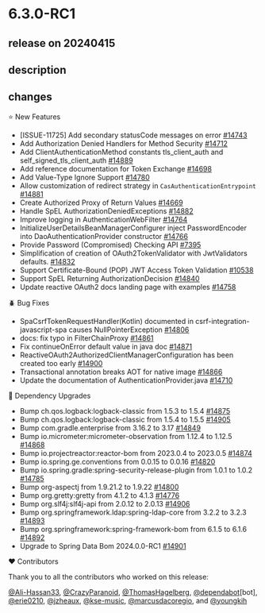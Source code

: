 # 6.3.0-RC1

## release on 20240415

## description

## changes

⭐ New Features

* [ISSUE-11725] Add secondary statusCode messages on error <a href="https://github.com/spring-projects/spring-security/pull/14743" data-hovercard-type="pull_request" data-hovercard-url="/spring-projects/spring-security/pull/14743/hovercard">#14743</a>
* Add Authorization Denied Handlers for Method Security <a href="https://github.com/spring-projects/spring-security/pull/14712" data-hovercard-type="pull_request" data-hovercard-url="/spring-projects/spring-security/pull/14712/hovercard">#14712</a>
* Add ClientAuthenticationMethod constants tls_client_auth and self_signed_tls_client_auth <a href="https://github.com/spring-projects/spring-security/issues/14889" data-hovercard-type="issue" data-hovercard-url="/spring-projects/spring-security/issues/14889/hovercard">#14889</a>
* Add reference documentation for Token Exchange <a href="https://github.com/spring-projects/spring-security/issues/14698" data-hovercard-type="issue" data-hovercard-url="/spring-projects/spring-security/issues/14698/hovercard">#14698</a>
* Add Value-Type Ignore Support <a href="https://github.com/spring-projects/spring-security/pull/14780" data-hovercard-type="pull_request" data-hovercard-url="/spring-projects/spring-security/pull/14780/hovercard">#14780</a>
* Allow customization of redirect strategy in <code>CasAuthenticationEntrypoint</code> <a href="https://github.com/spring-projects/spring-security/issues/14881" data-hovercard-type="issue" data-hovercard-url="/spring-projects/spring-security/issues/14881/hovercard">#14881</a>
* Create Authorized Proxy of Return Values <a href="https://github.com/spring-projects/spring-security/pull/14669" data-hovercard-type="pull_request" data-hovercard-url="/spring-projects/spring-security/pull/14669/hovercard">#14669</a>
* Handle SpEL AuthorizationDeniedExceptions <a href="https://github.com/spring-projects/spring-security/pull/14882" data-hovercard-type="pull_request" data-hovercard-url="/spring-projects/spring-security/pull/14882/hovercard">#14882</a>
* Improve logging in AuthenticationWebFilter <a href="https://github.com/spring-projects/spring-security/pull/14764" data-hovercard-type="pull_request" data-hovercard-url="/spring-projects/spring-security/pull/14764/hovercard">#14764</a>
* InitializeUserDetailsBeanManagerConfigurer inject PasswordEncoder into DaoAuthenticationProvider constructor <a href="https://github.com/spring-projects/spring-security/pull/14766" data-hovercard-type="pull_request" data-hovercard-url="/spring-projects/spring-security/pull/14766/hovercard">#14766</a>
* Provide Password (Compromised) Checking API <a href="https://github.com/spring-projects/spring-security/issues/7395" data-hovercard-type="issue" data-hovercard-url="/spring-projects/spring-security/issues/7395/hovercard">#7395</a>
* Simplification of creation of OAuth2TokenValidator with JwtValidators defaults. <a href="https://github.com/spring-projects/spring-security/pull/14832" data-hovercard-type="pull_request" data-hovercard-url="/spring-projects/spring-security/pull/14832/hovercard">#14832</a>
* Support Certificate-Bound (POP) JWT Access Token Validation <a href="https://github.com/spring-projects/spring-security/issues/10538" data-hovercard-type="issue" data-hovercard-url="/spring-projects/spring-security/issues/10538/hovercard">#10538</a>
* Support SpEL Returning AuthorizationDecision <a href="https://github.com/spring-projects/spring-security/pull/14840" data-hovercard-type="pull_request" data-hovercard-url="/spring-projects/spring-security/pull/14840/hovercard">#14840</a>
* Update reactive OAuth2 docs landing page with examples <a href="https://github.com/spring-projects/spring-security/issues/14758" data-hovercard-type="issue" data-hovercard-url="/spring-projects/spring-security/issues/14758/hovercard">#14758</a>

🪲 Bug Fixes

* SpaCsrfTokenRequestHandler(Kotlin) documented in csrf-integration-javascript-spa causes NullPointerException <a href="https://github.com/spring-projects/spring-security/issues/14806" data-hovercard-type="issue" data-hovercard-url="/spring-projects/spring-security/issues/14806/hovercard">#14806</a>
* docs: fix typo in FilterChainProxy <a href="https://github.com/spring-projects/spring-security/pull/14861" data-hovercard-type="pull_request" data-hovercard-url="/spring-projects/spring-security/pull/14861/hovercard">#14861</a>
* Fix continueOnError default value in java doc <a href="https://github.com/spring-projects/spring-security/pull/14871" data-hovercard-type="pull_request" data-hovercard-url="/spring-projects/spring-security/pull/14871/hovercard">#14871</a>
* ReactiveOAuth2AuthorizedClientManagerConfiguration has been created too early <a href="https://github.com/spring-projects/spring-security/issues/14900" data-hovercard-type="issue" data-hovercard-url="/spring-projects/spring-security/issues/14900/hovercard">#14900</a>
* Transactional annotation breaks AOT for native image <a href="https://github.com/spring-projects/spring-security/issues/14866" data-hovercard-type="issue" data-hovercard-url="/spring-projects/spring-security/issues/14866/hovercard">#14866</a>
* Update the documentation of AuthenticationProvider.java <a href="https://github.com/spring-projects/spring-security/pull/14710" data-hovercard-type="pull_request" data-hovercard-url="/spring-projects/spring-security/pull/14710/hovercard">#14710</a>

🔨 Dependency Upgrades

* Bump ch.qos.logback:logback-classic from 1.5.3 to 1.5.4 <a href="https://github.com/spring-projects/spring-security/pull/14875" data-hovercard-type="pull_request" data-hovercard-url="/spring-projects/spring-security/pull/14875/hovercard">#14875</a>
* Bump ch.qos.logback:logback-classic from 1.5.4 to 1.5.5 <a href="https://github.com/spring-projects/spring-security/pull/14905" data-hovercard-type="pull_request" data-hovercard-url="/spring-projects/spring-security/pull/14905/hovercard">#14905</a>
* Bump com.gradle.enterprise from 3.16.2 to 3.17 <a href="https://github.com/spring-projects/spring-security/pull/14849" data-hovercard-type="pull_request" data-hovercard-url="/spring-projects/spring-security/pull/14849/hovercard">#14849</a>
* Bump io.micrometer:micrometer-observation from 1.12.4 to 1.12.5 <a href="https://github.com/spring-projects/spring-security/pull/14868" data-hovercard-type="pull_request" data-hovercard-url="/spring-projects/spring-security/pull/14868/hovercard">#14868</a>
* Bump io.projectreactor:reactor-bom from 2023.0.4 to 2023.0.5 <a href="https://github.com/spring-projects/spring-security/pull/14874" data-hovercard-type="pull_request" data-hovercard-url="/spring-projects/spring-security/pull/14874/hovercard">#14874</a>
* Bump io.spring.ge.conventions from 0.0.15 to 0.0.16 <a href="https://github.com/spring-projects/spring-security/pull/14820" data-hovercard-type="pull_request" data-hovercard-url="/spring-projects/spring-security/pull/14820/hovercard">#14820</a>
* Bump io.spring.gradle:spring-security-release-plugin from 1.0.1 to 1.0.2 <a href="https://github.com/spring-projects/spring-security/pull/14785" data-hovercard-type="pull_request" data-hovercard-url="/spring-projects/spring-security/pull/14785/hovercard">#14785</a>
* Bump org-aspectj from 1.9.21.2 to 1.9.22 <a href="https://github.com/spring-projects/spring-security/pull/14800" data-hovercard-type="pull_request" data-hovercard-url="/spring-projects/spring-security/pull/14800/hovercard">#14800</a>
* Bump org.gretty:gretty from 4.1.2 to 4.1.3 <a href="https://github.com/spring-projects/spring-security/pull/14776" data-hovercard-type="pull_request" data-hovercard-url="/spring-projects/spring-security/pull/14776/hovercard">#14776</a>
* Bump org.slf4j:slf4j-api from 2.0.12 to 2.0.13 <a href="https://github.com/spring-projects/spring-security/pull/14906" data-hovercard-type="pull_request" data-hovercard-url="/spring-projects/spring-security/pull/14906/hovercard">#14906</a>
* Bump org.springframework.ldap:spring-ldap-core from 3.2.2 to 3.2.3 <a href="https://github.com/spring-projects/spring-security/pull/14893" data-hovercard-type="pull_request" data-hovercard-url="/spring-projects/spring-security/pull/14893/hovercard">#14893</a>
* Bump org.springframework:spring-framework-bom from 6.1.5 to 6.1.6 <a href="https://github.com/spring-projects/spring-security/pull/14892" data-hovercard-type="pull_request" data-hovercard-url="/spring-projects/spring-security/pull/14892/hovercard">#14892</a>
* Upgrade to Spring Data Bom 2024.0.0-RC1 <a href="https://github.com/spring-projects/spring-security/issues/14901" data-hovercard-type="issue" data-hovercard-url="/spring-projects/spring-security/issues/14901/hovercard">#14901</a>

❤️ Contributors

Thank you to all the contributors who worked on this release:

<a class="user-mention notranslate" data-hovercard-type="user" data-hovercard-url="/users/Ali-Hassan33/hovercard" data-octo-click="hovercard-link-click" data-octo-dimensions="link_type:self" href="https://github.com/Ali-Hassan33">@Ali-Hassan33</a>, <a class="user-mention notranslate" data-hovercard-type="user" data-hovercard-url="/users/CrazyParanoid/hovercard" data-octo-click="hovercard-link-click" data-octo-dimensions="link_type:self" href="https://github.com/CrazyParanoid">@CrazyParanoid</a>, <a class="user-mention notranslate" data-hovercard-type="user" data-hovercard-url="/users/ThomasHagelberg/hovercard" data-octo-click="hovercard-link-click" data-octo-dimensions="link_type:self" href="https://github.com/ThomasHagelberg">@ThomasHagelberg</a>, <a class="user-mention notranslate" data-hovercard-type="organization" data-hovercard-url="/orgs/dependabot/hovercard" data-octo-click="hovercard-link-click" data-octo-dimensions="link_type:self" href="https://github.com/dependabot">@dependabot</a>[bot], <a class="user-mention notranslate" data-hovercard-type="user" data-hovercard-url="/users/erie0210/hovercard" data-octo-click="hovercard-link-click" data-octo-dimensions="link_type:self" href="https://github.com/erie0210">@erie0210</a>, <a class="user-mention notranslate" data-hovercard-type="user" data-hovercard-url="/users/jzheaux/hovercard" data-octo-click="hovercard-link-click" data-octo-dimensions="link_type:self" href="https://github.com/jzheaux">@jzheaux</a>, <a class="user-mention notranslate" data-hovercard-type="user" data-hovercard-url="/users/kse-music/hovercard" data-octo-click="hovercard-link-click" data-octo-dimensions="link_type:self" href="https://github.com/kse-music">@kse-music</a>, <a class="user-mention notranslate" data-hovercard-type="user" data-hovercard-url="/users/marcusdacoregio/hovercard" data-octo-click="hovercard-link-click" data-octo-dimensions="link_type:self" href="https://github.com/marcusdacoregio">@marcusdacoregio</a>, and <a class="user-mention notranslate" data-hovercard-type="user" data-hovercard-url="/users/youngkih/hovercard" data-octo-click="hovercard-link-click" data-octo-dimensions="link_type:self" href="https://github.com/youngkih">@youngkih</a>

